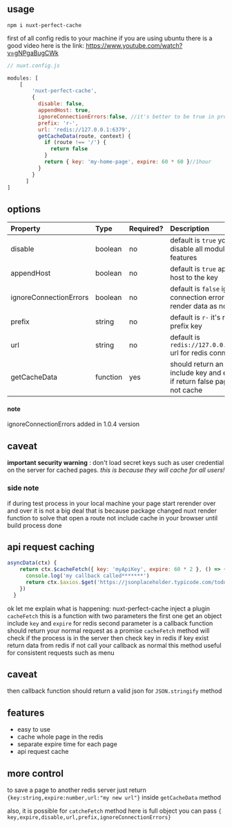 ## usage 

```
npm i nuxt-perfect-cache
```
first of all config redis to your machine
if you are using ubuntu there is a good video here is the link:
https://www.youtube.com/watch?v=gNPgaBugCWk
```javascript
// nuxt.config.js

modules: [
    [
        'nuxt-perfect-cache',
        {
          disable: false,
          appendHost: true,
          ignoreConnectionErrors:false, //it's better to be true in production
          prefix: 'r-',
          url: 'redis://127.0.0.1:6379',
          getCacheData(route, context) {          
            if (route !== '/') {
              return false
            }
            return { key: 'my-home-page', expire: 60 * 60 }//1hour
          }
        }
      ]
]

```

## options

| Property | Type | Required? | Description 
|:---|:---|:---|:---|
| disable | boolean | no | default is `true` you can disable all module features
| appendHost | boolean | no | default is `true` append host to the key
| ignoreConnectionErrors | boolean | no | default is `false` ignore connection errors and render data as normal
| prefix | string | no | default is `r-` it's redis prefix key
| url | string | no | default is `redis://127.0.0.1:6379` url for redis connection
| getCacheData | function | yes | should return an object include key and expire if return false page will not cache

#### note
 ignoreConnectionErrors added in 1.0.4 version
## caveat
**important security warning** : don't load secret keys such as user credential on the server for cached pages.
 _this is because they will cache for all users!_
 
### side note
if during test process in your local machine your page start rerender over and over it is not a big deal that is because package changed nuxt render function
to solve that open a route not include cache in your browser until build process done
## api request caching
```javascript
asyncData(ctx) {
    return ctx.$cacheFetch({ key: 'myApiKey', expire: 60 * 2 }, () => {
      console.log('my callback called*******')
      return ctx.$axios.$get('https://jsonplaceholder.typicode.com/todos/1')
    })
  }
```
ok let me explain what is happening: 
nuxt-perfect-cache inject a plugin `cacheFetch` this is a function with two parameters
the first one get an object include `key` and `expire` for redis
second parameter is a callback function should return your normal request as a promise
`cacheFetch` method will check if the process is in the server then check key in redis
if key exist return data from redis if not call your callback as normal
this method useful for consistent requests such as menu

## caveat
then callback function should return a valid json for `JSON.stringify` method

## features
- easy to use
- cache whole page in the redis
- separate expire time for each page
- api request cache

## more control
to save a page to another redis server just return 
`{key:string,expire:number,url:"my new url"}`
inside `getCacheData` method

also, it is possible for `catcheFetch` method here is full object you can pass
`{ key,expire,disable,url,prefix,ignoreConnectionErrors}`

